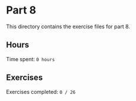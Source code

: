 # Part 8

This directory contains the exercise files for part 8.

## Hours

Time spent: `0 hours`

## Exercises

Exercises completed: `0 / 26`

<!-- 

### Exercise 8.1

See the relevant state of the application [here]().

### Exercise 8.2

See the relevant state of the application [here]().

### Exercise 8.3

See the relevant state of the application [here]().

### Exercise 8.4

See the relevant state of the application [here]().

### Exercise 8.5

See the relevant state of the application [here]().

### Exercise 8.6

See the relevant state of the application [here]().

### Exercise 8.7

See the relevant state of the application [here]().

### Exercise 8.8

See the relevant state of the application [here]().

### Exercise 8.9

See the relevant state of the application [here]().

### Exercise 8.10

See the relevant state of the application [here]().

### Exercise 8.11

See the relevant state of the application [here]().

### Exercise 8.12

See the relevant state of the application [here]().

### Exercise 8.13

See the relevant state of the application [here]().

### Exercise 8.14

See the relevant state of the application [here]().

### Exercise 8.15

See the relevant state of the application [here]().

### Exercise 8.16

See the relevant state of the application [here]().

### Exercise 8.17

See the relevant state of the application [here]().

### Exercise 8.18

See the relevant state of the application [here]().

### Exercise 8.19

See the relevant state of the application [here]().

### Exercise 8.20

See the relevant state of the application [here]().

### Exercise 8.21

See the relevant state of the application [here]().

### Exercise 8.22

See the relevant state of the application [here]().

### Exercise 8.23

See the relevant state of the application [here]().

### Exercise 8.24

See the relevant state of the application [here]().

### Exercise 8.25

See the relevant state of the application [here]().

### Exercise 8.26

See the relevant state of the application [here]().

-->
